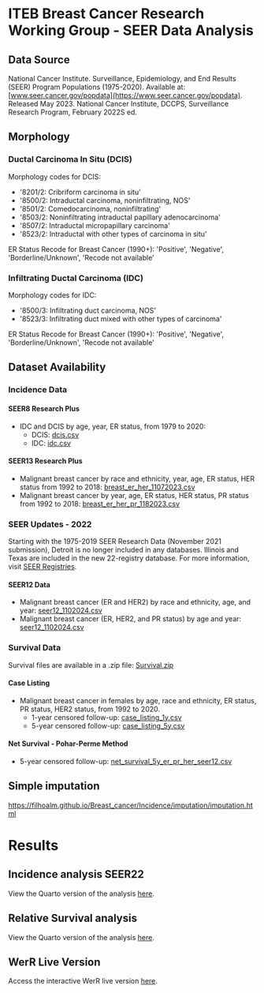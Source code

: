 # ITEB Breast Cancer Research Working Group - SEER Data Analysis

## Data Source
National Cancer Institute. Surveillance, Epidemiology, and End Results (SEER) Program Populations (1975-2020). Available at: [www.seer.cancer.gov/popdata](https://www.seer.cancer.gov/popdata). Released May 2023. National Cancer Institute, DCCPS, Surveillance Research Program, February 2022S ed.

## Morphology

### Ductal Carcinoma In Situ (DCIS)
Morphology codes for DCIS:
- '8201/2: Cribriform carcinoma in situ'
- '8500/2: Intraductal carcinoma, noninfiltrating, NOS'
- '8501/2: Comedocarcinoma, noninfiltrating'
- '8503/2: Noninfiltrating intraductal papillary adenocarcinoma'
- '8507/2: Intraductal micropapillary carcinoma'
- '8523/2: Intraductal with other types of carcinoma in situ'

ER Status Recode for Breast Cancer (1990+): 'Positive', 'Negative', 'Borderline/Unknown', 'Recode not available'

### Infiltrating Ductal Carcinoma (IDC)
Morphology codes for IDC:
- '8500/3: Infiltrating duct carcinoma, NOS'
- '8523/3: Infiltrating duct mixed with other types of carcinoma'

ER Status Recode for Breast Cancer (1990+): 'Positive', 'Negative', 'Borderline/Unknown', 'Recode not available'

## Dataset Availability

### Incidence Data

#### SEER8 Research Plus
- IDC and DCIS by age, year, ER status, from 1979 to 2020:
  - DCIS: [dcis.csv](https://raw.githubusercontent.com/filhoalm/Breast_cancer/main/dataCheck/dcis.csv)
  - IDC: [idc.csv](https://raw.githubusercontent.com/filhoalm/Breast_cancer/main/dataCheck/idc.csv)

#### SEER13 Research Plus
- Malignant breast cancer by race and ethnicity, year, age, ER status, HER status from 1992 to 2018: [breast_er_her_11072023.csv](https://github.com/filhoalm/Breast_cancer/blob/main/forecasting/data/breast_er_her_11072023.csv)
- Malignant breast cancer by year, age, ER status, HER status, PR status from 1992 to 2018: [breast_er_her_pr_1182023.csv](https://github.com/filhoalm/Breast_cancer/blob/main/forecasting/data/breast_er_her_pr_1182023.csv)

### SEER Updates - 2022

Starting with the 1975-2019 SEER Research Data (November 2021 submission), Detroit is no longer included in any databases. Illinois and Texas are included in the new 22-registry database. For more information, visit [SEER Registries](https://seer.cancer.gov/registries/terms.html).

#### SEER12 Data
- Malignant breast cancer (ER and HER2) by race and ethnicity, age, and year: [seer12_1102024.csv](https://raw.githubusercontent.com/filhoalm/Breast_cancer/main/forecasting/data/seer12_1102024.csv)
- Malignant breast cancer (ER, HER2, and PR status) by age and year: [seer12_1102024.csv](https://raw.githubusercontent.com/filhoalm/Breast_cancer/main/forecasting/data/seer12_1102024.csv)

### Survival Data

Survival files are available in a .zip file: [Survival.zip](https://github.com/filhoalm/Breast_cancer/blob/main/Survival.zip)

#### Case Listing
- Malignant breast cancer in females by age, race and ethnicity, ER status, PR status, HER2 status, from 1992 to 2020.
  - 1-year censored follow-up: [case_listing_1y.csv](https://github.com/filhoalm/Breast_cancer/blob/main/Survival.zip)
  - 5-year censored follow-up: [case_listing_5y.csv](https://github.com/filhoalm/Breast_cancer/blob/main/Survival.zip)

#### Net Survival - Pohar-Perme Method
- 5-year censored follow-up: [net_survival_5y_er_pr_her_seer12.csv](https://github.com/filhoalm/Breast_cancer/blob/main/Survival.zip)

## Simple imputation
https://filhoalm.github.io/Breast_cancer/Incidence/imputation/imputation.html

# Results

## Incidence analysis SEER22
View the Quarto version of the analysis [here](https://filhoalm.github.io/Breast_cancer/Incidence/seer22/Incidence_seer22.html).

## Relative Survival analysis
View the Quarto version of the analysis [here](https://filhoalm.github.io/Breast_cancer/Survival_snapshot/survival.html).

## WerR Live Version
Access the interactive WerR live version [here](https://filhoalm.github.io/Breast_cancer/test.html).


